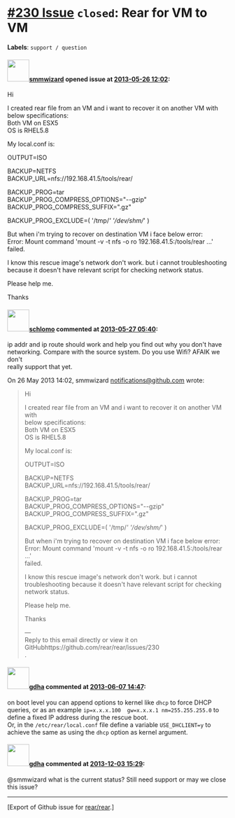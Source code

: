 [\#230 Issue](https://github.com/rear/rear/issues/230) `closed`: Rear for VM to VM
==================================================================================

**Labels**: `support / question`

#### <img src="https://avatars.githubusercontent.com/u/4532367?v=4" width="50">[smmwizard](https://github.com/smmwizard) opened issue at [2013-05-26 12:02](https://github.com/rear/rear/issues/230):

Hi

I created rear file from an VM and i want to recover it on another VM
with below specifications:  
Both VM on ESX5  
OS is RHEL5.8

My local.conf is:

OUTPUT=ISO

BACKUP=NETFS  
BACKUP\_URL=nfs://192.168.41.5/tools/rear/

BACKUP\_PROG=tar  
BACKUP\_PROG\_COMPRESS\_OPTIONS="--gzip"  
BACKUP\_PROG\_COMPRESS\_SUFFIX=".gz"

BACKUP\_PROG\_EXCLUDE=( '/tmp/*' '/dev/shm/*' )

But when i'm trying to recover on destination VM i face below error:  
Error: Mount command 'mount -v -t nfs -o ro 192.168.41.5:/tools/rear
...' failed.

I know this rescue image's network don't work. but i cannot
troubleshooting because it doesn't have relevant script for checking
network status.

Please help me.

Thanks

#### <img src="https://avatars.githubusercontent.com/u/101384?v=4" width="50">[schlomo](https://github.com/schlomo) commented at [2013-05-27 05:40](https://github.com/rear/rear/issues/230#issuecomment-18483280):

ip addr and ip route should work and help you find out why you don't
have  
networking. Compare with the source system. Do you use Wifi? AFAIK we
don't  
really support that yet.

On 26 May 2013 14:02, smmwizard <notifications@github.com> wrote:

> Hi
>
> I created rear file from an VM and i want to recover it on another VM
> with  
> below specifications:  
> Both VM on ESX5  
> OS is RHEL5.8
>
> My local.conf is:
>
> OUTPUT=ISO
>
> BACKUP=NETFS  
> BACKUP\_URL=nfs://192.168.41.5/tools/rear/
>
> BACKUP\_PROG=tar  
> BACKUP\_PROG\_COMPRESS\_OPTIONS="--gzip"  
> BACKUP\_PROG\_COMPRESS\_SUFFIX=".gz"
>
> BACKUP\_PROG\_EXCLUDE=( '/tmp/*' '/dev/shm/*' )
>
> But when i'm trying to recover on destination VM i face below error:  
> Error: Mount command 'mount -v -t nfs -o ro 192.168.41.5:/tools/rear
> ...'  
> failed.
>
> I know this rescue image's network don't work. but i cannot  
> troubleshooting because it doesn't have relevant script for checking  
> network status.
>
> Please help me.
>
> Thanks
>
> —  
> Reply to this email directly or view it on
> GitHubhttps://github.com/rear/rear/issues/230  
> .

#### <img src="https://avatars.githubusercontent.com/u/888633?u=cdaeb31efcc0048d3619651aa18dd4b76e636b21&v=4" width="50">[gdha](https://github.com/gdha) commented at [2013-06-07 14:47](https://github.com/rear/rear/issues/230#issuecomment-19111440):

on boot level you can append options to kernel like `dhcp` to force DHCP
queries, or as an example `ip=x.x.x.100  gw=x.x.x.1 nm=255.255.255.0` to
define a fixed IP address during the rescue boot.  
Or, in the `/etc/rear/local.conf` file define a variable
`USE_DHCLIENT=y` to achieve the same as using the `dhcp` option as
kernel argument.

#### <img src="https://avatars.githubusercontent.com/u/888633?u=cdaeb31efcc0048d3619651aa18dd4b76e636b21&v=4" width="50">[gdha](https://github.com/gdha) commented at [2013-12-03 15:29](https://github.com/rear/rear/issues/230#issuecomment-29718978):

@smmwizard what is the current status? Still need support or may we
close this issue?

------------------------------------------------------------------------

\[Export of Github issue for
[rear/rear](https://github.com/rear/rear).\]
